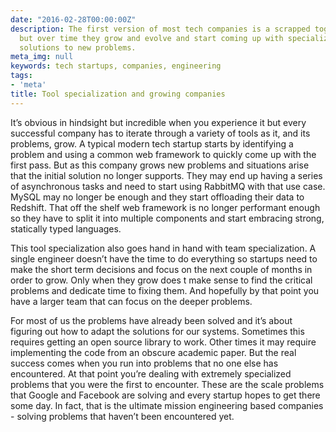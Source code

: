 ```yaml
---
date: "2016-02-28T00:00:00Z"
description: The first version of most tech companies is a scrapped together product
  but over time they grow and evolve and start coming up with specialized tools and
  solutions to new problems.
meta_img: null
keywords: tech startups, companies, engineering
tags:
- 'meta'
title: Tool specialization and growing companies
---
```


It’s obvious in hindsight but incredible when you experience it but every successful company has to iterate through a variety of tools as it, and its problems, grow. A typical modern tech startup starts by identifying a problem and using a common web framework to quickly come up with the first pass. But as this company grows new problems and situations arise that the initial solution no longer supports. They may end up having a series of asynchronous tasks and need to start using RabbitMQ with that use case. MySQL may no longer be enough and they start offloading their data to Redshift. That off the shelf web framework is no longer performant enough so they have to split it into multiple components and start embracing strong, statically typed languages.

This tool specialization also goes hand in hand with team specialization. A single engineer doesn’t have the time to do everything so startups need to make the short term decisions and focus on the next couple of months in order to grow. Only when they grow does t make sense to find the critical problems and dedicate time to fixing them. And hopefully by that point you have a larger team that can focus on the deeper problems.

For most of us the problems have already been solved and it’s about figuring out how to adapt the solutions for our systems. Sometimes this requires getting an open source library to work. Other times it may require implementing the code from an obscure academic paper. But the real success comes when you run into problems that no one else has encountered. At that point you’re dealing with extremely specialized problems that you were the first to encounter. These are the scale problems that Google and Facebook are solving and every startup hopes to get there some day. In fact, that is the ultimate mission engineering based companies - solving problems that haven’t been encountered yet.
